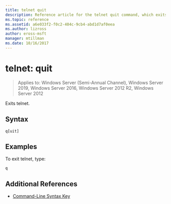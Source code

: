 ```yaml
---
title: telnet quit
description: Reference article for the telnet quit command, which exits telnet.
ms.topic: reference
ms.assetid: a6e033f2-f0c2-404c-9cb4-abd1d7af0eea
ms.author: lizross
author: eross-msft
manager: mtillman
ms.date: 10/16/2017
---
```


# telnet: quit

> Applies to: Windows Server (Semi-Annual Channel), Windows Server 2019, Windows Server 2016, Windows Server 2012 R2, Windows Server 2012

Exits telnet.

## Syntax

```
q[uit]
```

## Examples

To exit telnet, type:

```
q
```

## Additional References

- [Command-Line Syntax Key](command-line-syntax-key.md)
